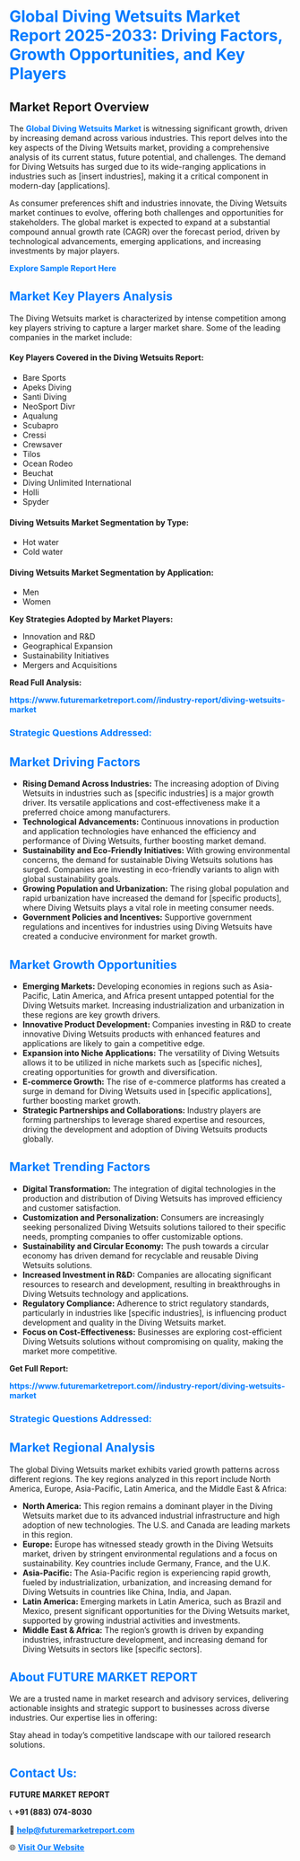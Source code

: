 <h1 style="color: #007BFF;">Global Diving Wetsuits Market Report 2025-2033: Driving Factors, Growth Opportunities, and Key Players</h1>

<section id="overview">
<h2>Market Report Overview</h2>
<p>The <a href="https://www.futuremarketreport.com//industry-report/diving-wetsuits-market" style="color: #007BFF; text-decoration: none;"><strong>Global Diving Wetsuits Market</strong></a> is witnessing significant growth, driven by increasing demand across various industries. This report delves into the key aspects of the Diving Wetsuits market, providing a comprehensive analysis of its current status, future potential, and challenges. The demand for Diving Wetsuits has surged due to its wide-ranging applications in industries such as [insert industries], making it a critical component in modern-day [applications].</p>
<p>As consumer preferences shift and industries innovate, the Diving Wetsuits market continues to evolve, offering both challenges and opportunities for stakeholders. The global market is expected to expand at a substantial compound annual growth rate (CAGR) over the forecast period, driven by technological advancements, emerging applications, and increasing investments by major players.</p>
</section>

<section id="overview">
<p><a href="https://www.futuremarketreport.com//request-sample/reportId=92394" style="color: #007BFF; text-decoration: none;"><strong>Explore Sample Report Here</strong></a></p>
</section>

<section id="key-players">
<h2 style="color: #007BFF;">Market Key Players Analysis</h2>
<p>The Diving Wetsuits market is characterized by intense competition among key players striving to capture a larger market share. Some of the leading companies in the market include:</p>
<h4>Key Players Covered in the Diving Wetsuits Report:</h4>
<ul><li>Bare Sports</li><li>Apeks Diving</li><li>Santi Diving</li><li>NeoSport Divr</li><li>Aqualung</li><li>Scubapro</li><li>Cressi</li><li>Crewsaver</li><li>Tilos</li><li>Ocean Rodeo</li><li>Beuchat</li><li>Diving Unlimited International</li><li>Holli</li><li>Spyder</li></ul>
<h4>Diving Wetsuits Market Segmentation by Type:</h4>
<ul><li>Hot water</li><li>Cold water</li></ul>

<h4>Diving Wetsuits Market Segmentation by Application:</h4>
<ul><li>Men</li><li>Women</li></ul>
<p><strong>Key Strategies Adopted by Market Players:</strong></p>
<ul>
<li>Innovation and R&D</li>
<li>Geographical Expansion</li>
<li>Sustainability Initiatives</li>
<li>Mergers and Acquisitions</li>
</ul>
</section>

<section>
<p><strong>Read Full Analysis: </strong></p><a href="https://www.futuremarketreport.com//industry-report/diving-wetsuits-market" style="color: #007BFF; text-decoration: none;"><strong>https://www.futuremarketreport.com//industry-report/diving-wetsuits-market</strong></a>
<h3 style="color: #007BFF;">Strategic Questions Addressed:</h3>
</section>

<section id="driving-factors">
<h2 style="color: #007BFF;">Market Driving Factors</h2>
<ul>
<li><strong>Rising Demand Across Industries:</strong> The increasing adoption of Diving Wetsuits in industries such as [specific industries] is a major growth driver. Its versatile applications and cost-effectiveness make it a preferred choice among manufacturers.</li>
<li><strong>Technological Advancements:</strong> Continuous innovations in production and application technologies have enhanced the efficiency and performance of Diving Wetsuits, further boosting market demand.</li>
<li><strong>Sustainability and Eco-Friendly Initiatives:</strong> With growing environmental concerns, the demand for sustainable Diving Wetsuits solutions has surged. Companies are investing in eco-friendly variants to align with global sustainability goals.</li>
<li><strong>Growing Population and Urbanization:</strong> The rising global population and rapid urbanization have increased the demand for [specific products], where Diving Wetsuits plays a vital role in meeting consumer needs.</li>
<li><strong>Government Policies and Incentives:</strong> Supportive government regulations and incentives for industries using Diving Wetsuits have created a conducive environment for market growth.</li>
</ul>
</section>

<section id="growth-opportunities">
<h2 style="color: #007BFF;">Market Growth Opportunities</h2>
<ul>
<li><strong>Emerging Markets:</strong> Developing economies in regions such as Asia-Pacific, Latin America, and Africa present untapped potential for the Diving Wetsuits market. Increasing industrialization and urbanization in these regions are key growth drivers.</li>
<li><strong>Innovative Product Development:</strong> Companies investing in R&D to create innovative Diving Wetsuits products with enhanced features and applications are likely to gain a competitive edge.</li>
<li><strong>Expansion into Niche Applications:</strong> The versatility of Diving Wetsuits allows it to be utilized in niche markets such as [specific niches], creating opportunities for growth and diversification.</li>
<li><strong>E-commerce Growth:</strong> The rise of e-commerce platforms has created a surge in demand for Diving Wetsuits used in [specific applications], further boosting market growth.</li>
<li><strong>Strategic Partnerships and Collaborations:</strong> Industry players are forming partnerships to leverage shared expertise and resources, driving the development and adoption of Diving Wetsuits products globally.</li>
</ul>
</section>

<section id="trending-factors">
<h2 style="color: #007BFF;">Market Trending Factors</h2>
<ul>
<li><strong>Digital Transformation:</strong> The integration of digital technologies in the production and distribution of Diving Wetsuits has improved efficiency and customer satisfaction.</li>
<li><strong>Customization and Personalization:</strong> Consumers are increasingly seeking personalized Diving Wetsuits solutions tailored to their specific needs, prompting companies to offer customizable options.</li>
<li><strong>Sustainability and Circular Economy:</strong> The push towards a circular economy has driven demand for recyclable and reusable Diving Wetsuits solutions.</li>
<li><strong>Increased Investment in R&D:</strong> Companies are allocating significant resources to research and development, resulting in breakthroughs in Diving Wetsuits technology and applications.</li>
<li><strong>Regulatory Compliance:</strong> Adherence to strict regulatory standards, particularly in industries like [specific industries], is influencing product development and quality in the Diving Wetsuits market.</li>
<li><strong>Focus on Cost-Effectiveness:</strong> Businesses are exploring cost-efficient Diving Wetsuits solutions without compromising on quality, making the market more competitive.</li>
</ul>
</section>

<section>
<p><strong>Get Full Report: </strong></p><a href="https://www.futuremarketreport.com//industry-report/diving-wetsuits-market" style="color: #007BFF; text-decoration: none;"><strong>https://www.futuremarketreport.com//industry-report/diving-wetsuits-market</strong></a>
<h3 style="color: #007BFF;">Strategic Questions Addressed:</h3>
</section>


<section id="regional-analysis">
<h2 style="color: #007BFF;">Market Regional Analysis</h2>
<p>The global Diving Wetsuits market exhibits varied growth patterns across different regions. The key regions analyzed in this report include North America, Europe, Asia-Pacific, Latin America, and the Middle East & Africa:</p>
<ul>
<li><strong>North America:</strong> This region remains a dominant player in the Diving Wetsuits market due to its advanced industrial infrastructure and high adoption of new technologies. The U.S. and Canada are leading markets in this region.</li>
<li><strong>Europe:</strong> Europe has witnessed steady growth in the Diving Wetsuits market, driven by stringent environmental regulations and a focus on sustainability. Key countries include Germany, France, and the U.K.</li>
<li><strong>Asia-Pacific:</strong> The Asia-Pacific region is experiencing rapid growth, fueled by industrialization, urbanization, and increasing demand for Diving Wetsuits in countries like China, India, and Japan.</li>
<li><strong>Latin America:</strong> Emerging markets in Latin America, such as Brazil and Mexico, present significant opportunities for the Diving Wetsuits market, supported by growing industrial activities and investments.</li>
<li><strong>Middle East & Africa:</strong> The region’s growth is driven by expanding industries, infrastructure development, and increasing demand for Diving Wetsuits in sectors like [specific sectors].</li>
</ul>
</section>

<footer>
<h2 style="color: #007BFF;">About FUTURE MARKET REPORT</h2>
<p>We are a trusted name in market research and advisory services, delivering actionable insights and strategic support to businesses across diverse industries. Our expertise lies in offering:</p>

<p>Stay ahead in today’s competitive landscape with our tailored research solutions.</p>

<h2 style="color: #007BFF;">Contact Us:</h2>
<p><strong>FUTURE MARKET REPORT</strong></p>
<p>📞 <strong>+91 (883) 074-8030</strong></p>
<p>📧 <strong><a href="mailto:help@futuremarketreport.com" style="color: #007BFF;">help@futuremarketreport.com</a></strong></p>
<p>🌐 <strong><a href="https://www.futuremarketreport.com/" style="color: #007BFF;">Visit Our Website</a></strong></p>
</footer>